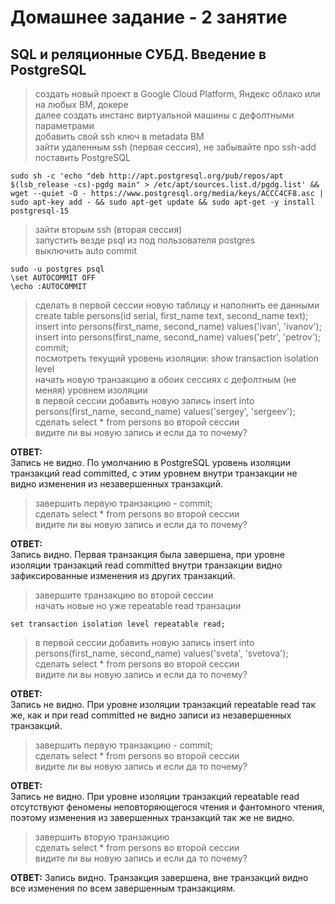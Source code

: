 # Домашнее задание - 2 занятие
## SQL и реляционные СУБД. Введение в PostgreSQL

> создать новый проект в Google Cloud Platform, Яндекс облако или на любых ВМ, докере   
далее создать инстанс виртуальной машины с дефолтными параметрами  
добавить свой ssh ключ в metadata ВМ  
зайти удаленным ssh (первая сессия), не забывайте про ssh-add  
поставить PostgreSQL  
```
sudo sh -c 'echo "deb http://apt.postgresql.org/pub/repos/apt $(lsb_release -cs)-pgdg main" > /etc/apt/sources.list.d/pgdg.list' && wget --quiet -O - https://www.postgresql.org/media/keys/ACCC4CF8.asc | sudo apt-key add - && sudo apt-get update && sudo apt-get -y install postgresql-15
```
> зайти вторым ssh (вторая сессия)  
запустить везде psql из под пользователя postgres  
выключить auto commit
```
sudo -u postgres psql
\set AUTOCOMMIT OFF
\echo :AUTOCOMMIT
```
> сделать в первой сессии новую таблицу и наполнить ее данными create table persons(id serial, first_name text, second_name text); insert into persons(first_name, second_name) values('ivan', 'ivanov'); insert into persons(first_name, second_name) values('petr', 'petrov'); commit;  
посмотреть текущий уровень изоляции: show transaction isolation level  
начать новую транзакцию в обоих сессиях с дефолтным (не меняя) уровнем изоляции  
в первой сессии добавить новую запись insert into persons(first_name, second_name) values('sergey', 'sergeev');  
сделать select * from persons во второй сессии  
видите ли вы новую запись и если да то почему?  

**ОТВЕТ:**  
Запись не видно.
По умолчанию в PostgreSQL уровень изоляции транзакций read committed, с этим уровнем внутри транзакции не видно изменения из незавершенных транзакций. 
> завершить первую транзакцию - commit;  
сделать select * from persons во второй сессии  
видите ли вы новую запись и если да то почему?  

**ОТВЕТ:**  
Запись видно.
Первая транзакция была завершена, при уровне изоляции транзакций read committed внутри транзакции видно зафиксированные изменения из других транзакций.
> завершите транзакцию во второй сессии  
начать новые но уже repeatable read транзации
``` 
set transaction isolation level repeatable read;
```  
> в первой сессии добавить новую запись insert into persons(first_name, second_name) values('sveta', 'svetova');  
сделать select * from persons во второй сессии  
видите ли вы новую запись и если да то почему?  

**ОТВЕТ:**  
Запись не видно.
При уровне изоляции транзакций repeatable read так же, как и при read committed не видно записи из незавершенных транзакций.
> завершить первую транзакцию - commit;  
сделать select * from persons во второй сессии  
видите ли вы новую запись и если да то почему?  

**ОТВЕТ:**  
Запись не видно.
При уровне изоляции транзакций repeatable read отсутствуют феномены неповторяющегося чтения и фантомного чтения, поэтому изменения из завершенных транзакций так же не видно. 
> завершить вторую транзакцию  
сделать select * from persons во второй сессии  
видите ли вы новую запись и если да то почему?  

**ОТВЕТ:** 
Запись видно.
Транзакция завершена, вне транзакций видно все изменения по всем завершенным транзакциям.
